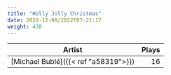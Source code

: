 ```yaml
---
title: "Holly Jolly Christmas"
date: 2022-12-08/2022T07:21:17
weight: 438
---
```




 Artist | Plays 
----- | -----:
[Michael Bublé]({{< ref "a58319">}}) | 16
